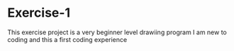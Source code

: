 # Exercise-1

This exercise project is a very beginner level drawiing program
I am new to coding and this a first coding experience
